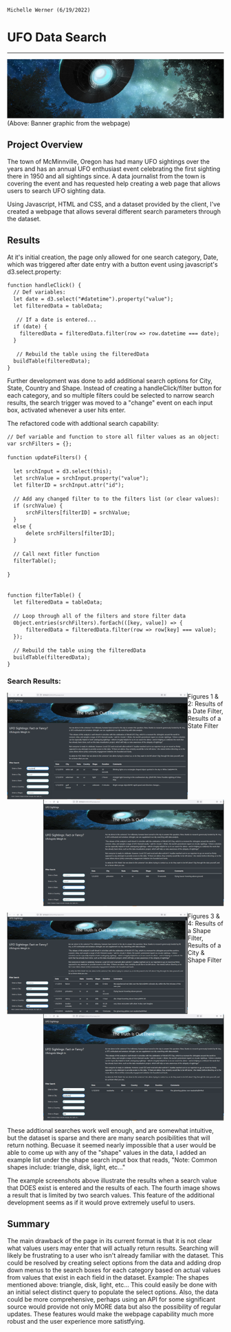 
                                                                                           Michelle Werner (6/19/2022)
# UFO Data Search
---

<!--![alt](resources/___.png)-->
<img src="https://github.com/miwermi/ufos/blob/main/static/images/banner.png" alt ="graphic: UFOs">
(Above: Banner graphic from the webpage)

## Project Overview

The town of McMinnville, Oregon has had many UFO sightings over the years and has an annual UFO enthusiast event celebrating the first sighting there in 1950 and all sightings since.  A data journalist from the town is covering the event and has requested help creating a web page that allows users to search UFO sighting data.

Using Javascript, HTML and CSS, and a dataset provided by the client, I've created a webpage that allows several different search parameters through the dataset.

## Results


At it's initial creation, the page only allowed for one search category, Date, which was triggered after date entry with a button event using javascript's d3.select.property: 

    function handleClick() {
      // Def variables:
      let date = d3.select("#datetime").property("value");
      let filteredData = tableData;

       // If a date is entered...
      if (date) {
        filteredData = filteredData.filter(row => row.datetime === date);
      }

       // Rebuild the table using the filteredData
      buildTable(filteredData);
    }
  

Further development was done to add additional search options for City, State, Country and Shape. Instead of creating a handleClick/filter button for each category,  and so multiple filters could be selected to narrow search results, the search trigger was moved to a "change" event on each input box, activated whenever a user hits enter.  

The refactored code with addtional search capability:

    // Def variable and function to store all filter values as an object:
    var srchFilters = {};

    function updateFilters() {

      let srchInput = d3.select(this);
      let srchValue = srchInput.property("value");
      let filterID = srchInput.attr("id");

      // Add any changed filter to to the filters list (or clear values):
      if (srchValue) {
          srchFilters[filterID] = srchValue;
      }
      else {
          delete srchFilters[filterID];
      }

      // Call next fitler function
      filterTable();

    }
  

    function filterTable() {
      let filteredData = tableData;

      // Loop through all of the filters and store filter data
      Object.entries(srchFilters).forEach(([key, value]) => {
          filteredData = filteredData.filter(row => row[key] === value);
      });  

      // Rebuild the table using the filteredData
      buildTable(filteredData);
    }
    
### Search Results:

<img src="https://github.com/miwermi/ufos/blob/main/static/images/datefilter.png" align="left" width="420" height="248" alt ="screenshot: Date Filter"><img src="https://github.com/miwermi/ufos/blob/main/static/images/statefilter.png" align="right" width="420" height="248" alt ="screenshot: State Filter">

Figures 1 & 2: Results of a Date Filter,  Results of a State Filter

<br clear="all" />
    
<img src="https://github.com/miwermi/ufos/blob/main/static/images/shapefilter.png" align="left" width="420" height="236" alt ="screenshot: Shape Filter"><img src="https://github.com/miwermi/ufos/blob/main/static/images/city+shapefilter.png" align="right" width="420" height="248" alt ="screenshot: City & Shape">

Figures 3 & 4: Results of a Shape Filter, Results of a City & Shape Filter
 
<br clear="all" /> 

These addtional searches work well enough, and are somewhat intuitive, but the dataset is sparse and there are many search posibilities that will return nothing. Becuase it seemed nearly impossible that a user would be able to come up with any of the "shape" values in the data, I added an example list under the shape search input box that reads, "Note: Common shapes include: triangle, disk, light, etc..."

The example screenshots above illustrate the results when a search value that DOES exist is entered and the results of each.  The fourth image shows a result that is limited by two search values.  This feature of the additional development seems as if it would prove extremely useful to users.


## Summary

The main drawback of the page in its current format is that it is not clear what values users may enter that will actually return results. Searching will likely be frustrating to a user who isn't already familiar with the dataset. This could be resolved by creating select options from the data and adding drop down menus to the search boxes for each category based on actual values from values that exist in each field in the dataset.  Example: The shapes mentioned above: triangle, disk, light, etc...  This could easily be done with an initial select distinct query to populate the select options.
Also, the data could be more comprehensive, perhaps using an API for some significant source would provide not only MORE data but also the possibility of regular updates. These features would make the webpage capability much more robust and the user experience more satistfying.
